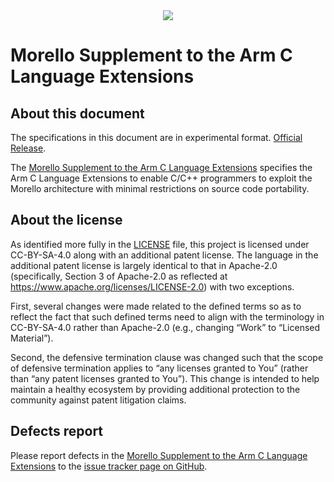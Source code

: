 <!-- SPDX-FileCopyrightText: Copyright 2021 Arm Limited and/or its affiliates <open-source-office@arm.com> -->
<!-- CC-BY-SA-4.0 AND Apache-Patent-License -->
<!-- See LICENSE.md file for details -->
<div align="center">
   <img src="Arm_logo_blue_RGB.svg" />
</div>

# Morello Supplement to the Arm C Language Extensions

## About this document

The specifications in this document are in experimental format.
[Official Release](https://github.com/ARM-software/acle/releases/latest).

The [Morello Supplement to the Arm C Language Extensions](morello.md)
specifies the Arm C Language Extensions to enable C/C++ programmers to
exploit the Morello architecture with minimal restrictions on source
code portability.

## About the license

As identified more fully in the [LICENSE](LICENSE.md) file, this project
is licensed under CC-BY-SA-4.0 along with an additional patent
license.  The language in the additional patent license is largely
identical to that in Apache-2.0 (specifically, Section 3 of Apache-2.0
as reflected at https://www.apache.org/licenses/LICENSE-2.0) with two
exceptions.

First, several changes were made related to the defined terms so as to
reflect the fact that such defined terms need to align with the
terminology in CC-BY-SA-4.0 rather than Apache-2.0 (e.g., changing
“Work” to “Licensed Material”).

Second, the defensive termination clause was changed such that the
scope of defensive termination applies to “any licenses granted to
You” (rather than “any patent licenses granted to You”).  This change
is intended to help maintain a healthy ecosystem by providing
additional protection to the community against patent litigation
claims.

## Defects report

Please report defects in the [Morello Supplement to the Arm C Language
Extensions](morello.md) to the [issue tracker page on
GitHub](https://github.com/ARM-software/acle/issues).
